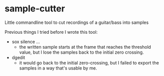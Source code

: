 # sample-cutter
Little commandline tool to cut recordings of a guitar/bass into samples

Previous things I tried before I wrote this tool:

* sox silence ...
  * the written sample starts at the frame that reaches the threshold value, but I lose the samples back to the initial zero crossing.
* dgedit
  * it would go back to the initial zero-crossing, but I failed to export the samples in a way that's usable by me.
